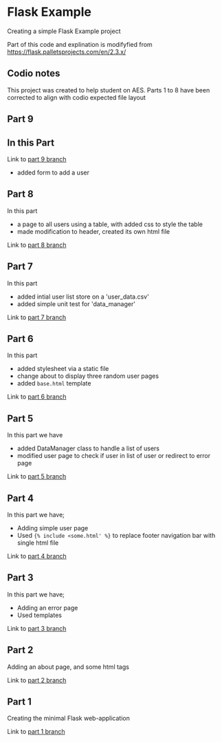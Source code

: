 # Flask Example
Creating a simple Flask Example project

Part of this code and explination is modifyfied from https://flask.palletsprojects.com/en/2.3.x/

## Codio notes
This project was created to help student on AES. Parts 1 to 8 have been corrected to align with codio expected file layout

## Part 9
In this Part
-

Link to [part 9 branch](https://github.com/stealthness/flask-example/tree/part9-adding-form-application)
- added form to add a user


## Part 8
In this part
- a page to all users using a table, with added css to style the table
- made modification to header, created its own html file

Link to [part 8 branch](https://github.com/stealthness/flask-example/tree/part8-adding-allusers-application)

## Part 7
In this part
- added intial user list store on a 'user_data.csv'
- added simple unit test for 'data_manager' 
 
Link to [part 7 branch](https://github.com/stealthness/flask-example/tree/part7-adding-csv-application)

## Part 6
In this part 
- added stylesheet via a static file
- change about to display three random user pages
- added `base.html` template
 
Link to [part 6 branch](https://github.com/stealthness/flask-example/tree/part6-using-base-template-application)

## Part 5
In this part we have
- added DataManager class to handle a list of users
- modified user page to check if user in list of user or redirect to error page

Link to [part 5 branch](https://github.com/stealthness/flask-example/tree/part5-basic-template-application)

## Part 4
In this part we have;
- Adding simple user page
- Used `{% include <some.html' %}` to replace footer navigation bar with single html file

Link to [part 4 branch](https://github.com/stealthness/flask-example/tree/part4-basic-template-application)

## Part 3
In this part we have;
- Adding an error page
- Used templates 

Link to [part 3 branch](https://github.com/stealthness/flask-example/tree/part3-basic-template-application)

## Part 2
Adding an about page, and some html tags 

Link to [part 2 branch](https://github.com/stealthness/flask-example/tree/part2-minimal-application)

## Part 1
Creating the minimal Flask web-application 

Link to [part 1 branch](https://github.com/stealthness/flask-example/tree/part1-minimal-application)
